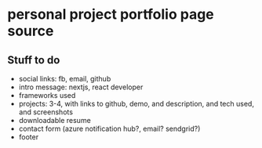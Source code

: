 # personal project portfolio page source

## Stuff to do

- social links: fb, email, github
- intro message: nextjs, react developer
- frameworks used
- projects: 3-4, with links to github, demo, and description, and tech used, and screenshots
- downloadable resume
- contact form (azure notification hub?, email? sendgrid?)
- footer
